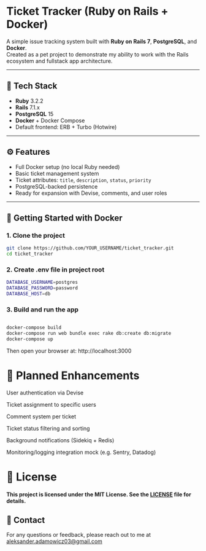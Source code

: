 #  Ticket Tracker (Ruby on Rails + Docker)

A simple issue tracking system built with **Ruby on Rails 7**, **PostgreSQL**, and **Docker**.  
Created as a pet project to demonstrate my ability to work with the Rails ecosystem and fullstack app architecture.

---

## 🚀 Tech Stack

- **Ruby** 3.2.2
- **Rails** 7.1.x
- **PostgreSQL** 15
- **Docker** + Docker Compose
- Default frontend: ERB + Turbo (Hotwire)

---

## ⚙️ Features

- Full Docker setup (no local Ruby needed)
- Basic ticket management system
- Ticket attributes: `title`, `description`, `status`, `priority`
- PostgreSQL-backed persistence
- Ready for expansion with Devise, comments, and user roles

---

## 🐳 Getting Started with Docker

### 1. Clone the project

```bash
git clone https://github.com/YOUR_USERNAME/ticket_tracker.git
cd ticket_tracker
```
### 2. Create .env file in project root
```bash
DATABASE_USERNAME=postgres
DATABASE_PASSWORD=password
DATABASE_HOST=db

```
### 3. Build and run the app

```bash

docker-compose build
docker-compose run web bundle exec rake db:create db:migrate
docker-compose up
```
Then open your browser at: http://localhost:3000

# 🔧 Planned Enhancements
User authentication via Devise

Ticket assignment to specific users

Comment system per ticket

Ticket status filtering and sorting

Background notifications (Sidekiq + Redis)

Monitoring/logging integration mock (e.g. Sentry, Datadog)

# 📄 License

#### This project is licensed under the MIT License. See the [LICENSE](LICENSE) file for details.

## 📧 Contact
For any questions or feedback, please reach out to me at aleksander.adamowicz03@gmail.com